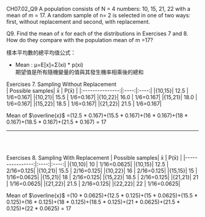 CH07.02_Q9
A population consists of N = 4 numbers: 10, 15, 21, 22 with a mean of m = 17. 
A random sample of n= 2 is selected in one of two ways: first, without replacement and second, with replacement.  


Q9. Find the mean of x for each of the distributions in Exercises 7 and 8.
How do they compare with the population mean of m =17?

樣本平均數的總平均值公式：   
- Mean : μ=E[x]=Σ(xi) * p(xi)  
  期望值是所有隨機變量的值與其發生機率相乘後的總和  
  
Exercises 7. Sampling Without Replacement  
| Possible samples|   x̄ |      P(x̄) | 
|:---------------:|:----:|:----:|
|{10,15}| 12.5  | 1/6=0.167|
|{10,21}|  15.5 | 1/6=0.167|
|{10,22}|  16.0 | 1/6=0.167|
|{15,21}|  18.0 | 1/6=0.167|
|{15,22}|  18.5 | 1/6=0.167|
|{21,22}|  21.5 | 1/6=0.167|

 Mean of $\overline{x}$  =(12.5 * 0.167)+(15.5 * 0.167)+(16 * 0.167)+(18 * 0.167)+(18.5 * 0.167)+(21.5 * 0.167)  = 17  
 
-----
<br>
<br>
  
Exercises 8. Sampling With Replacement
| Possible samples|   x̄ |      P(x̄) | 
|----------------:|:----:|:----:|
|{10,10}| 10   | 1/16=0.0625|
|{10,15}| 12.5 | 2/16=0.125|
|{10,21}| 15.5 | 2/16=0.125|
|{10,22}| 16   | 2/16=0.125|
|{15,15}| 15   | 1/16=0.0625|
|{15,21}| 18   | 2/16=0.125|
|{15,22}| 18.5 | 2/16=0.125|
|{21,21}| 21   | 1/16=0.0625|
|{21,22}| 21.5 | 2/16=0.125|
|{22,22}| 22   | 1/16=0.0625|  

Mean of $\overline{x}$  =(10 * 0.0625)+(12.5 * 0.125)+(15 * 0.0625)+(15.5 * 0.125)+(16 * 0.125)+(18 * 0.125)+(18.5 * 0.125)+(21 * 0.0625)+(21.5 * 0.125)+(22 * 0.0625)  = 17  

